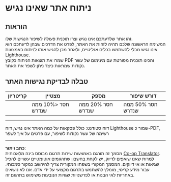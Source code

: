 <!--
CO_OP_TRANSLATOR_METADATA:
{
  "original_hash": "a258597a194e77d4fd469b3cd976b29e",
  "translation_date": "2025-08-27T20:37:23+00:00",
  "source_file": "1-getting-started-lessons/3-accessibility/assignment.md",
  "language_code": "he"
}
-->
# ניתוח אתר שאינו נגיש

## הוראות

זהו אתר שלדעתכם אינו נגיש וצרו תוכנית פעולה לשיפור הנגישות שלו.  
המשימה הראשונה שלכם תהיה לזהות את האתר, לפרט את הדרכים שבהן לדעתכם הוא אינו נגיש מבלי להשתמש בכלים אנליטיים, ולאחר מכן להגיש אותו לניתוח באמצעות Lighthouse.  
שמרו את תוצאות הניתוח כקובץ PDF והכינו תוכנית מפורטת עם מינימום של עשר נקודות שמראות כיצד ניתן לשפר את האתר.

## טבלה לבדיקת נגישות האתר

| קריטריון | מצטיין | מספק | דורש שיפור |
|----------|---------|-------|------------|
|          | חסר <10% ממה שנדרש | חסר 20% ממה שנדרש | חסר 50% ממה שנדרש |

----
דוח סטודנט: כולל פסקאות על כמה האתר אינו נגיש, דוח Lighthouse שמור כ-PDF, רשימה של עשר נקודות לשיפור, עם פרטים על איך לשפר

---

**כתב ויתור**:  
מסמך זה תורגם באמצעות שירות תרגום מבוסס בינה מלאכותית [Co-op Translator](https://github.com/Azure/co-op-translator). למרות שאנו שואפים לדיוק, יש לקחת בחשבון שתרגומים אוטומטיים עשויים להכיל שגיאות או אי דיוקים. המסמך המקורי בשפתו המקורית צריך להיחשב כמקור סמכותי. עבור מידע קריטי, מומלץ להשתמש בתרגום מקצועי על ידי אדם. אנו לא נושאים באחריות לאי הבנות או לפרשנויות שגויות הנובעות משימוש בתרגום זה.